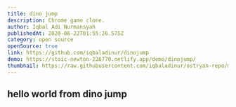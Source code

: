 ```yaml
---
title: dino jump
description: Chrome game clone.
author: Iqbal Adi Nurmansyah
publishedAt: 2020-06-22T01:55:26.575Z
category: open source
openSource: true
link: https://github.com/iqbaladinur/dinojump
demo: https://stoic-newton-226770.netlify.app/demo/dinojump/
thumbnail: https://raw.githubusercontent.com/iqbaladinur/ostryan-repo/master/repo_content/dino-jump.png
---
```


## hello world from dino jump